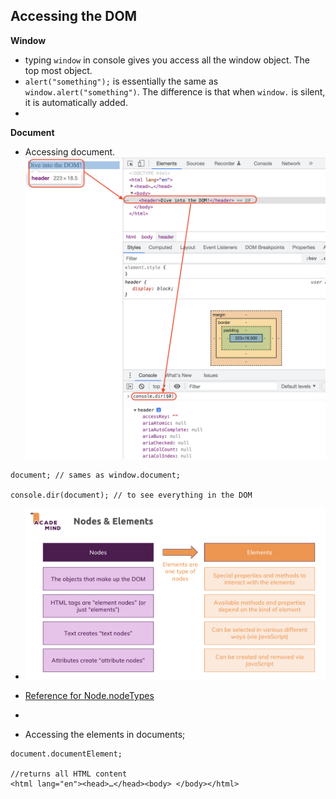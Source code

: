 ## Accessing the DOM

**Window**
- typing `window` in console gives you access all the window object. The top most object.
- `alert("something");` is essentially the same as `window.alert("something")`. The difference is that when `window.` is silent, it is automatically added.
- 

**Document**
- Accessing document. ![Click here for the image](/04_dom-project/images/console-dir.png)
```
document; // sames as window.document;

console.dir(document); // to see everything in the DOM
```
- ![Nodes vs Elements](/04_dom-project/images/nodes-vs-elements.png)
- [Reference for Node.nodeTypes](https://developer.mozilla.org/en-US/docs/Web/API/Node/nodeType)
- 

- Accessing the elements in documents;
```
document.documentElement;

//returns all HTML content
<html lang=​"en">​<head>​…​</head>​<body>​ ​</body>​</html>​
```







